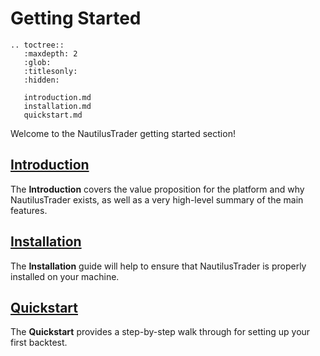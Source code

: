 # Getting Started

```{eval-rst}
.. toctree::
   :maxdepth: 2
   :glob:
   :titlesonly:
   :hidden:
   
   introduction.md
   installation.md
   quickstart.md
```

Welcome to the NautilusTrader getting started section!

## [Introduction](introduction.md)
The **Introduction** covers the value proposition for the platform and why NautilusTrader exists, as 
well as a very high-level summary of the main features.

## [Installation](installation.md)
The **Installation** guide will help to ensure that NautilusTrader is properly installed on your machine.

## [Quickstart](quickstart.md)
The **Quickstart** provides a step-by-step walk through for setting up your first backtest.
